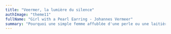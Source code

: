 ```yaml
---
title: "Veermer, la lumière du silence"
authImage: "theme11"
fullName: "Girl with a Pearl Earring - Johannes Vermeer"
summary: "Pourquoi une simple femme affublée d'une perle ou une laitière peuvent-elles nous émouvoir si fortement trois siècles après leur réalisation ? Comment un tel génie a-t-il pu être oublié pendant près de deux siècles ?"
---
```

